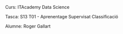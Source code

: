 Curs: ITAcademy Data Science

Tasca: S13 T01 - Aprenentage Supervisat Classificació

Alumne: Roger Gallart
